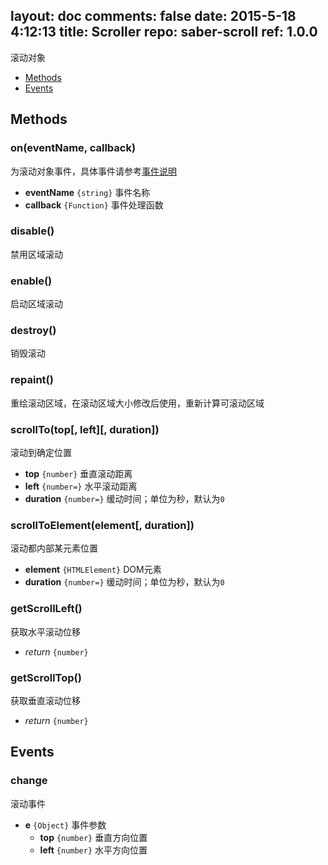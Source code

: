 layout: doc
comments: false
date: 2015-5-18 4:12:13
title: Scroller
repo: saber-scroll
ref: 1.0.0
---

滚动对象

* [Methods](#methods)
* [Events](#events)

## Methods

### on(eventName, callback)

为滚动对象事件，具体事件请参考[事件说明](#events)

* **eventName** `{string}` 事件名称
* **callback** `{Function}` 事件处理函数

### disable()

禁用区域滚动

### enable()

启动区域滚动

### destroy()

销毁滚动

### repaint()

重绘滚动区域，在滚动区域大小修改后使用，重新计算可滚动区域

### scrollTo(top[, left][, duration])

滚动到确定位置

* **top** `{number}` 垂直滚动距离
* **left** `{number=}` 水平滚动距离
* **duration** `{number=}` 缓动时间；单位为秒，默认为`0`

### scrollToElement(element[, duration])

滚动都内部某元素位置

* **element** `{HTMLElement}` DOM元素
* **duration** `{number=}` 缓动时间；单位为秒，默认为`0`

### getScrollLeft()

获取水平滚动位移

* _return_ `{number}`

### getScrollTop()

获取垂直滚动位移

* _return_ `{number}`

## Events

### change

滚动事件

* **e** `{Object}` 事件参数
    * **top** `{number}` 垂直方向位置
    * **left** `{number}` 水平方向位置